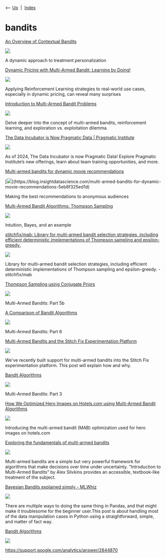 <div class="nav">

⟵ [Up](index.html)  \|  [Index](index.html)

</div>

# bandits

<div class="cards">

<div class="card">

<div class="card-title">

[An Overview of Contextual
Bandits](https://towardsdatascience.com/an-overview-of-contextual-bandits-53ac3aa45034?source=rss----7f60cf5620c9---4)

</div>

<div class="card-image">

[![](https://miro.medium.com/v2/resize:fit:1200/1*YOsWxbHyU-J7C0s9KOyUDw.png)](https://towardsdatascience.com/an-overview-of-contextual-bandits-53ac3aa45034?source=rss----7f60cf5620c9---4)

</div>

A dynamic approach to treatment personalization

</div>

<div class="card">

<div class="card-title">

[Dynamic Pricing with Multi-Armed Bandit: Learning by
Doing!](https://towardsdatascience.com/dynamic-pricing-with-multi-armed-bandit-learning-by-doing-3e4550ed02ac)

</div>

<div class="card-image">

[![](https://miro.medium.com/v2/da:true/resize:fit:1200/0*PtB_85QrbCPNJXXb)](https://towardsdatascience.com/dynamic-pricing-with-multi-armed-bandit-learning-by-doing-3e4550ed02ac)

</div>

Applying Reinforcement Learning strategies to real-world use cases,
especially in dynamic pricing, can reveal many surprises

</div>

<div class="card">

<div class="card-title">

[Introduction to Multi-Armed Bandit
Problems](https://www.kdnuggets.com/2023/01/introduction-multiarmed-bandit-problems.html)

</div>

<div class="card-image">

[![](https://www.kdnuggets.com/wp-content/uploads/popovic_introduction_multiarmed_bandit_problems_1.png)](https://www.kdnuggets.com/2023/01/introduction-multiarmed-bandit-problems.html)

</div>

Delve deeper into the concept of multi-armed bandits, reinforcement
learning, and exploration vs. exploitation dilemma.

</div>

<div class="card">

<div class="card-title">

[The Data Incubator is Now Pragmatic Data \| Pragmatic
Institute](https://blog.thedataincubator.com/2016/07/multi-armed-bandits-2)

</div>

<div class="card-image">

[![](https://www.pragmaticinstitute.com/resources/wp-content/uploads/sites/6/2024/01/tditopragmatic.jpg)](https://blog.thedataincubator.com/2016/07/multi-armed-bandits-2)

</div>

As of 2024, The Data Incubator is now Pragmatic Data! Explore Pragmatic
Institute’s new offerings, learn about team training opportunities, and
more.

</div>

<div class="card">

<div class="card-title">

[Multi-armed bandits for dynamic movie
recommendations](https://blog.insightdatascience.com/multi-armed-bandits-for-dynamic-movie-recommendations-5eb8f325ed1d)

</div>

<div class="card-image">

[![](https://miro.medium.com/v2/resize:fit:1200/0*k3FsfPU592DBgMfx.)](https://blog.insightdatascience.com/multi-armed-bandits-for-dynamic-movie-recommendations-5eb8f325ed1d)

</div>

Making the best recommendations to anonymous audiences

</div>

<div class="card">

<div class="card-title">

[Multi-Armed Bandit Algorithms: Thompson
Sampling](https://towardsdatascience.com/multi-armed-bandit-algorithms-thompson-sampling-6d91a88145db?source=rss----7f60cf5620c9---4)

</div>

<div class="card-image">

[![](https://miro.medium.com/v2/da:true/resize:fit:1200/0*9YMbE-00b8VRceig)](https://towardsdatascience.com/multi-armed-bandit-algorithms-thompson-sampling-6d91a88145db?source=rss----7f60cf5620c9---4)

</div>

Intuition, Bayes, and an example

</div>

<div class="card">

<div class="card-title">

[stitchfix/mab: Library for multi-armed bandit selection strategies,
including efficient deterministic implementations of Thompson sampling
and epsilon-greedy.](https://github.com/stitchfix/mab)

</div>

<div class="card-image">

[![](https://repository-images.githubusercontent.com/340162521/d1711100-774c-11eb-86cb-e4a5c793ebc8)](https://github.com/stitchfix/mab)

</div>

Library for multi-armed bandit selection strategies, including efficient
deterministic implementations of Thompson sampling and epsilon-greedy. -
stitchfix/mab

</div>

<div class="card">

<div class="card-title">

[Thompson Sampling using Conjugate
Priors](https://towardsdatascience.com/thompson-sampling-using-conjugate-priors-e0a18348ea2d)

</div>

<div class="card-image">

[![](https://miro.medium.com/v2/da:true/resize:fit:712/1*_Gqr8su3G4inxRnEuTbC4Q.gif)](https://towardsdatascience.com/thompson-sampling-using-conjugate-priors-e0a18348ea2d)

</div>

Multi-Armed Bandits: Part 5b

</div>

<div class="card">

<div class="card-title">

[A Comparison of Bandit
Algorithms](https://towardsdatascience.com/a-comparison-of-bandit-algorithms-24b4adfcabb?source=rss----7f60cf5620c9---4)

</div>

<div class="card-image">

[![](https://miro.medium.com/v2/da:true/resize:fit:1200/0*e7T9wQtgE2cro-mC)](https://towardsdatascience.com/a-comparison-of-bandit-algorithms-24b4adfcabb?source=rss----7f60cf5620c9---4)

</div>

Multi-Armed Bandits: Part 6

</div>

<div class="card">

<div class="card-title">

[Multi-Armed Bandits and the Stitch Fix Experimentation
Platform](https://multithreaded.stitchfix.com/blog/2020/08/05/bandits)

</div>

<div class="card-image">

[![](https://multithreaded.stitchfix.com/assets/posts/2020-08-05-bandits/multi_armed_bandit.png)](https://multithreaded.stitchfix.com/blog/2020/08/05/bandits)

</div>

We've recently built support for multi-armed bandits into the Stitch Fix
experimentation platform. This post will explain how and why.

</div>

<div class="card">

<div class="card-title">

[Bandit
Algorithms](https://towardsdatascience.com/bandit-algorithms-34fd7890cb18?source=rss----7f60cf5620c9---4)

</div>

<div class="card-image">

[![](https://miro.medium.com/v2/da:true/resize:fit:1200/0*Qh6b6kmOXe6Z87sG)](https://towardsdatascience.com/bandit-algorithms-34fd7890cb18?source=rss----7f60cf5620c9---4)

</div>

Multi-Armed Bandits: Part 3

</div>

<div class="card">

<div class="card-title">

[How We Optimized Hero Images on Hotels.com using Multi-Armed Bandit
Algorithms](https://medium.com/expedia-group-tech/how-we-optimized-hero-images-on-hotels-com-using-multi-armed-bandit-algorithms-4503c2c32eae)

</div>

<div class="card-image">

[![](https://miro.medium.com/v2/resize:fit:770/1*4u5qpI-eOTFBbUnH6dVH9w.png)](https://medium.com/expedia-group-tech/how-we-optimized-hero-images-on-hotels-com-using-multi-armed-bandit-algorithms-4503c2c32eae)

</div>

Introducing the multi-armed bandit (MAB) optimization used for hero
images on hotels.com

</div>

<div class="card">

<div class="card-title">

[Exploring the fundamentals of multi-armed
bandits](https://www.microsoft.com/en-us/research/blog/exploring-the-fundamentals-of-multi-armed-bandits)

</div>

<div class="card-image">

[![](https://www.microsoft.com/en-us/research/uploads/prod/2020/02/MSFT_Research_MultiarmedBandit_final_1400X788_final.png)](https://www.microsoft.com/en-us/research/blog/exploring-the-fundamentals-of-multi-armed-bandits)

</div>

Multi-armed bandits are a simple but very powerful framework for
algorithms that make decisions over time under uncertainty.
“Introduction to Multi-Armed Bandits” by Alex Slivkins provides an
accessible, textbook-like treatment of the subject.

</div>

<div class="card">

<div class="card-title">

[Bayesian Bandits explained simply -
MLWhiz](https://mlwhiz.com/blog/2019/07/21/bandits)

</div>

<div class="card-image">

[![](https://mlwhiz.com/images/bandits/1.png)](https://mlwhiz.com/blog/2019/07/21/bandits)

</div>

There are multiple ways to doing the same thing in Pandas, and that
might make it troublesome for the beginner user.This post is about
handling most of the data manipulation cases in Python using a
straightforward, simple, and matter of fact way.

</div>

<div class="card">

<div class="card-title">

[Bandit Algorithms](http://banditalgs.com)

</div>

<div class="card-image">

[![](https://banditalgs.com/wp-content/uploads/2019/03/cropped-bandit-1.png)](http://banditalgs.com)

</div>

</div>

<div class="card">

<div class="card-title">

<https://support.google.com/analytics/answer/2844870>

</div>

</div>

</div>
